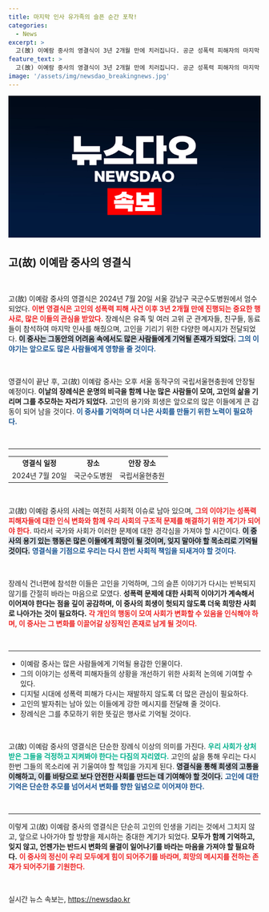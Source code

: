 ```yaml
---
title: 마지막 인사 유가족의 슬픈 순간 포착!
categories:
  - News
excerpt: >
  고(故) 이예람 중사의 영결식이 3년 2개월 만에 치러집니다. 공군 성폭력 피해자의 마지막 가는 길, 그 숨겨진 진실을 함께 되새겨보세요.
feature_text: >
  고(故) 이예람 중사의 영결식이 3년 2개월 만에 치러집니다. 공군 성폭력 피해자의 마지막 가는 길, 그 숨겨진 진실을 함께 되새겨보세요.
image: '/assets/img/newsdao_breakingnews.jpg'
---
```


<p><img src="/assets/img/newsdao_breakingnews.jpg" alt="ranknews 속보" /></p>

<h2 data-ke-size="size26">고(故) 이예람 중사의 영결식</h2>

<p data-ke-size="size16">&nbsp;</p>

<p>고(故) 이예람 중사의 영결식은 2024년 7월 20일 서울 강남구 국군수도병원에서 엄수되었다. <b><span style="color: #ee2323;">이번 영결식은 고인의 성폭력 피해 사건 이후 3년 2개월 만에 진행되는 중요한 행사로, 많은 이들의 관심을 받았다.</span></b> 장례식은 유족 및 여러 고위 군 관계자들, 친구들, 동료들이 참석하여 마지막 인사를 해줬으며, 고인을 기리기 위한 다양한 메시지가 전달되었다. <b><span style="background-color: #21538527;">이 중사는 그동안의 어려움 속에서도 많은 사람들에게 기억될 존재가 되었다.</span></b> <b><span style="color: #1a5490;">그의 이야기는 앞으로도 많은 사람들에게 영향을 줄 것이다.</span></b> </p>

<p data-ke-size="size16">&nbsp;</p>

<p>영결식이 끝난 후, 고(故) 이예람 중사는 오후 서울 동작구의 국립서울현충원에 안장될 예정이다. <b>이날의 장례식은 운명의 비극을 함께 나눈 많은 사람들이 모여, 고인의 삶을 기리며 그를 추모하는 자리가 되었다.</b> 고인의 용기와 희생은 앞으로의 많은 이들에게 큰 감동이 되어 남을 것이다. <b><span style="color: #1a5490;">이 중사를 기억하며 더 나은 사회를 만들기 위한 노력이 필요하다.</span></b> </p>

<p data-ke-size="size16">&nbsp;</p>

<hr>

<table style="width:100%; border-collapse: collapse;">
  <tr>
    <td style="text-align: center; height: 17px;"><b>영결식 일정</b></td>
    <td style="text-align: center; height: 17px;"><b>장소</b></td>
    <td style="text-align: center; height: 17px;"><b>안장 장소</b></td>
  </tr>
  <tr>
    <td style="text-align: center; height: 17px;">2024년 7월 20일</td>
    <td style="text-align: center; height: 17px;">국군수도병원</td>
    <td style="text-align: center; height: 17px;">국립서울현충원</td>
  </tr>
</table>

<p data-ke-size="size16">&nbsp;</p>

<p>고(故) 이예람 중사의 사례는 여전히 사회적 이슈로 남아 있으며, <b><span style="color: #ee2323;">그의 이야기는 성폭력 피해자들에 대한 인식 변화와 함께 우리 사회의 구조적 문제를 해결하기 위한 계기가 되어야 한다.</span></b> 따라서 국가와 사회가 이러한 문제에 대한 경각심을 가져야 할 시간이다. <b><span style="background-color: #21538527;">이 중사의 용기 있는 행동은 많은 이들에게 희망이 될 것이며, 잊지 말아야 할 목소리로 기억될 것이다.</span></b> <b><span style="color: #1a5490;">영결식을 기점으로 우리는 다시 한번 사회적 책임을 되새겨야 할 것이다.</span></b> </p>

<p data-ke-size="size16">&nbsp;</p>

<p>장례식 건너편에 참석한 이들은 고인을 기억하며, 그의 슬픈 이야기가 다시는 반복되지 않기를 간절히 바라는 마음으로 모였다. <b>성폭력 문제에 대한 사회적 이야기가 계속해서 이어져야 한다는 점을 깊이 공감하며, 이 중사의 희생이 헛되지 않도록 더욱 희망찬 사회로 나아가는 것이 필요하다.</b> <b><span style="color: #ee2323;">각 개인의 행동이 모여 사회가 변화할 수 있음을 인식해야 하며, 이 중사는 그 변화를 이끌어갈 상징적인 존재로 남게 될 것이다.</span></b> </p>

<p data-ke-size="size16">&nbsp;</p>

<hr>

<ul>
  <li>이예람 중사는 많은 사람들에게 기억될 용감한 인물이다.</li>
  <li>그의 이야기는 성폭력 피해자들의 상황을 개선하기 위한 사회적 논의에 기여할 수 있다.</li>
  <li>디지털 시대에 성폭력 피해가 다시는 재발하지 않도록 더 많은 관심이 필요하다.</li>
  <li>고인의 발자취는 남아 있는 이들에게 강한 메시지를 전달해 줄 것이다.</li>
  <li>장례식은 그를 추모하기 위한 뜻깊은 행사로 기억될 것이다.</li>
</ul>

<p data-ke-size="size16">&nbsp;</p>

<p>고(故) 이예람 중사의 영결식은 단순한 장례식 이상의 의미를 가진다. <b><span style="color: #01b08c;">우리 사회가 상처받은 그들을 걱정하고 지켜봐야 한다는 다짐의 자리였다.</span></b> 고인의 삶을 통해 우리는 다시 한번 그들의 목소리에 귀 기울여야 할 책임을 가지게 된다. <b><span style="background-color: #21538527;">영결식을 통해 희생의 고통을 이해하고, 이를 바탕으로 보다 안전한 사회를 만드는 데 기여해야 할 것이다.</span></b> <b><span style="color: #1a5490;">고인에 대한 기억은 단순한 추모를 넘어서서 변화를 향한 일념으로 이어져야 한다.</span></b> </p>

<p data-ke-size="size16">&nbsp;</p>

<hr>

<p>이렇게 고(故) 이예람 중사의 영결식은 단순히 고인의 인생을 기리는 것에서 그치지 않고, 앞으로 나아가야 할 방향을 제시하는 중대한 계기가 되었다. <b>모두가 함께 기억하고, 잊지 않고, 언젠가는 반드시 변화의 물결이 일어나기를 바라는 마음을 가져야 할 필요하다.</b> <b><span style="color: #ee2323;">이 중사의 정신이 우리 모두에게 힘이 되어주기를 바라며, 희망의 메시지를 전하는 존재가 되어주기를 기원한다.</span></b> </p>

<p data-ke-size="size16">&nbsp;</p>
실시간 뉴스 속보는, <a href="https://newsdao.kr" rel="dofollow">https://newsdao.kr</a>


